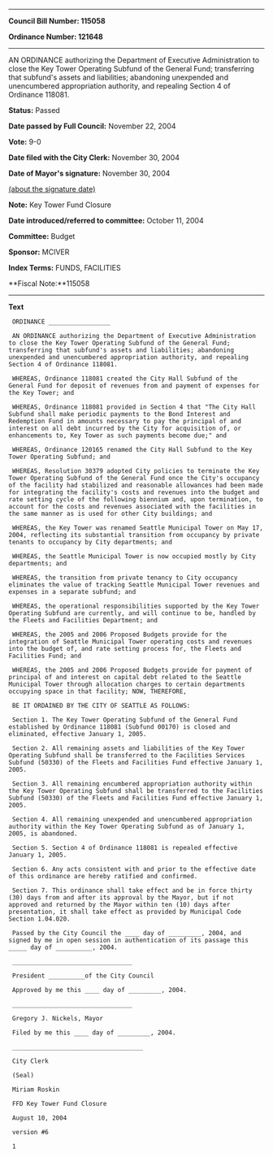 

********

**Council Bill Number: 115058**
   
**Ordinance Number: 121648**
********

 AN ORDINANCE authorizing the Department of Executive Administration to close the Key Tower Operating Subfund of the General Fund; transferring that subfund's assets and liabilities; abandoning unexpended and unencumbered appropriation authority, and repealing Section 4 of Ordinance 118081.

**Status:** Passed
   
**Date passed by Full Council:** November 22, 2004
   
**Vote:** 9-0
   
**Date filed with the City Clerk:** November 30, 2004
   
**Date of Mayor's signature:** November 30, 2004
   
[(about the signature date)](/~public/approvaldate.htm)
   
   
**Note:** Key Tower Fund Closure

   
**Date introduced/referred to committee:** October 11, 2004
   
**Committee:** Budget
   
**Sponsor:** MCIVER
   
   
**Index Terms:** FUNDS, FACILITIES

**Fiscal Note:**115058

********

**Text**
   
```
 ORDINANCE _________________

 AN ORDINANCE authorizing the Department of Executive Administration to close the Key Tower Operating Subfund of the General Fund; transferring that subfund's assets and liabilities; abandoning unexpended and unencumbered appropriation authority, and repealing Section 4 of Ordinance 118081.

 WHEREAS, Ordinance 118081 created the City Hall Subfund of the General Fund for deposit of revenues from and payment of expenses for the Key Tower; and

 WHEREAS, Ordinance 118081 provided in Section 4 that "The City Hall Subfund shall make periodic payments to the Bond Interest and Redemption Fund in amounts necessary to pay the principal of and interest on all debt incurred by the City for acquisition of, or enhancements to, Key Tower as such payments become due;" and

 WHEREAS, Ordinance 120165 renamed the City Hall Subfund to the Key Tower Operating Subfund; and

 WHEREAS, Resolution 30379 adopted City policies to terminate the Key Tower Operating Subfund of the General Fund once the City's occupancy of the facility had stabilized and reasonable allowances had been made for integrating the facility's costs and revenues into the budget and rate setting cycle of the following biennium and, upon termination, to account for the costs and revenues associated with the facilities in the same manner as is used for other City buildings; and

 WHEREAS, the Key Tower was renamed Seattle Municipal Tower on May 17, 2004, reflecting its substantial transition from occupancy by private tenants to occupancy by City departments; and

 WHEREAS, the Seattle Municipal Tower is now occupied mostly by City departments; and

 WHEREAS, the transition from private tenancy to City occupancy eliminates the value of tracking Seattle Municipal Tower revenues and expenses in a separate subfund; and

 WHEREAS, the operational responsibilities supported by the Key Tower Operating Subfund are currently, and will continue to be, handled by the Fleets and Facilities Department; and

 WHEREAS, the 2005 and 2006 Proposed Budgets provide for the integration of Seattle Municipal Tower operating costs and revenues into the budget of, and rate setting process for, the Fleets and Facilities Fund; and

 WHEREAS, the 2005 and 2006 Proposed Budgets provide for payment of principal of and interest on capital debt related to the Seattle Municipal Tower through allocation charges to certain departments occupying space in that facility; NOW, THEREFORE,

 BE IT ORDAINED BY THE CITY OF SEATTLE AS FOLLOWS:

 Section 1. The Key Tower Operating Subfund of the General Fund established by Ordinance 118081 (Subfund 00170) is closed and eliminated, effective January 1, 2005.

 Section 2. All remaining assets and liabilities of the Key Tower Operating Subfund shall be transferred to the Facilities Services Subfund (50330) of the Fleets and Facilities Fund effective January 1, 2005.

 Section 3. All remaining encumbered appropriation authority within the Key Tower Operating Subfund shall be transferred to the Facilities Subfund (50330) of the Fleets and Facilities Fund effective January 1, 2005.

 Section 4. All remaining unexpended and unencumbered appropriation authority within the Key Tower Operating Subfund as of January 1, 2005, is abandoned.

 Section 5. Section 4 of Ordinance 118081 is repealed effective January 1, 2005.

 Section 6. Any acts consistent with and prior to the effective date of this ordinance are hereby ratified and confirmed.

 Section 7. This ordinance shall take effect and be in force thirty (30) days from and after its approval by the Mayor, but if not approved and returned by the Mayor within ten (10) days after presentation, it shall take effect as provided by Municipal Code Section 1.04.020.

 Passed by the City Council the ____ day of _________, 2004, and signed by me in open session in authentication of its passage this _____ day of __________, 2004.

 _________________________________

 President __________of the City Council

 Approved by me this ____ day of _________, 2004.

 _________________________________

 Gregory J. Nickels, Mayor

 Filed by me this ____ day of _________, 2004.

 ____________________________________

 City Clerk

 (Seal)

 Miriam Roskin

 FFD Key Tower Fund Closure

 August 10, 2004

 version #6

 1

```

